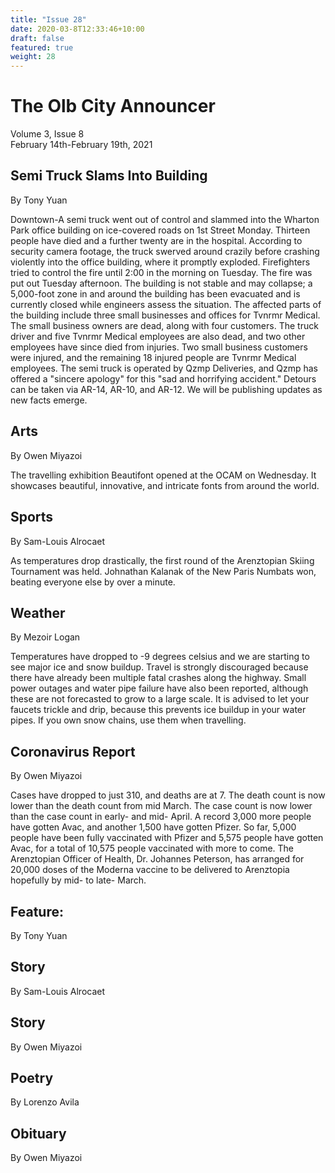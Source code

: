 ```yaml
---
title: "Issue 28"
date: 2020-03-8T12:33:46+10:00
draft: false
featured: true
weight: 28
---
```


# The Olb City Announcer
Volume 3, Issue 8    
February 14th-February 19th, 2021

## Semi Truck Slams Into Building
By Tony Yuan

Downtown-A semi truck went out of control and slammed into the Wharton Park office building on ice-covered roads on 1st Street Monday. Thirteen people have died and a further twenty are in the hospital. According to security camera footage, the truck swerved around crazily before crashing violently into the office building, where it promptly exploded. Firefighters tried to control the fire until 2:00 in the morning on Tuesday. The fire was put out Tuesday afternoon. The building is not stable and may collapse; a 5,000-foot zone in and around the building has been evacuated and is currently closed while engineers assess the situation. The affected parts of the building include three small businesses and offices for Tvnrmr Medical. The small business owners are dead, along with four customers. The truck driver and five Tvnrmr Medical employees are also dead, and two other employees have since died from injuries. Two small business customers were injured, and the remaining 18 injured people are Tvnrmr Medical employees. The semi truck is operated by Qzmp Deliveries, and Qzmp has offered a "sincere apology" for this "sad and horrifying accident." Detours can be taken via AR-14, AR-10, and AR-12. We will be publishing updates as new facts emerge.

## Arts
By Owen Miyazoi

The travelling exhibition Beautifont opened at the OCAM on Wednesday. It showcases beautiful, innovative, and intricate fonts from around the world.

## Sports
By Sam-Louis Alrocaet

As temperatures drop drastically, the first round of the Arenztopian Skiing Tournament was held. Johnathan Kalanak of the New Paris Numbats won, beating everyone else by over a minute.

## Weather
By Mezoir Logan

Temperatures have dropped to -9 degrees celsius and we are starting to see major ice and snow buildup. Travel is strongly discouraged because there have already been multiple fatal crashes along the highway. Small power outages and water pipe failure have also been reported, although these are not forecasted to grow to a large scale. It is advised to let your faucets trickle and drip, because this prevents ice buildup in your water pipes. If you own snow chains, use them when travelling.

## Coronavirus Report
By Owen Miyazoi

Cases have dropped to just 310, and deaths are at 7. The death count is now lower than the death count from mid March. The case count is now lower than the case count in early- and mid- April. A record 3,000 more people have gotten Avac, and another 1,500 have gotten Pfizer. So far, 5,000 people have been fully vaccinated with Pfizer and 5,575 people have gotten Avac, for a total of 10,575 people vaccinated with more to come. The Arenztopian Officer of Health, Dr. Johannes Peterson, has arranged for 20,000 doses of the Moderna vaccine to be delivered to Arenztopia hopefully by mid- to late- March.

## Feature: 
By Tony Yuan



## Story
By Sam-Louis Alrocaet



## Story
By Owen Miyazoi



## Poetry
By Lorenzo Avila



## Obituary
By Owen Miyazoi

